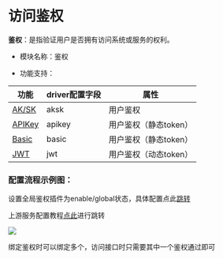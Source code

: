 # 访问鉴权

**鉴权**：是指验证用户是否拥有访问系统或服务的权利。

* 模块名称：鉴权

* 功能支持：

| 功能                                       | driver配置字段 | 属性                  |
|------------------------------------------| -------------- | --------------------- |
| [AK/SK](/docs/dashboard/auth/aksk.md)    | aksk           | 用户鉴权              |
| [APIKey](/docs/dashboard/auth/apikey.md) | apikey         | 用户鉴权（静态token） |
| [Basic](/docs/dashboard/auth/basic.md)   | basic          | 用户鉴权（静态token） |
| [JWT](/docs/dashboard/auth/jwt.md)          | jwt            | 用户鉴权（动态token） |


### 配置流程示例图：

设置全局鉴权插件为enable/global状态，具体配置点此[跳转](/docs/dashboard/plugins)

上游服务配置教程[点此](/docs/dashboard/service/http.md)进行跳转


![](http://data.eolinker.com/course/VLuGFHb49e061c9e4182ead46bff6aa89520721a2f3cc72.png)

绑定鉴权时可以绑定多个，访问接口时只需要其中一个鉴权通过即可

